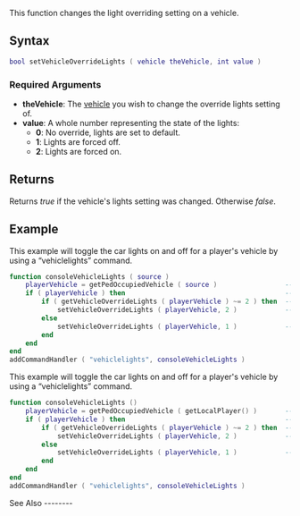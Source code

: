 This function changes the light overriding setting on a vehicle.

Syntax
------

``` lua
bool setVehicleOverrideLights ( vehicle theVehicle, int value )
```

### Required Arguments

-   **theVehicle**: The [vehicle](/docs/vehicle.md "wikilink") you wish to change the override lights setting of.
-   **value**: A whole number representing the state of the lights:
    -   **0**: No override, lights are set to default.
    -   **1**: Lights are forced off.
    -   **2**: Lights are forced on.

Returns
-------

Returns *true* if the vehicle's lights setting was changed. Otherwise *false*.

Example
-------

<section name="Example 1" class="server" show="true">
This example will toggle the car lights on and off for a player's vehicle by using a “vehiclelights” command.

``` lua
function consoleVehicleLights ( source )
    playerVehicle = getPedOccupiedVehicle ( source )                 -- get the player's vehicle
    if ( playerVehicle ) then                                        -- if he was in one
        if ( getVehicleOverrideLights ( playerVehicle ) ~= 2 ) then  -- if the current state isn't 'force on'
            setVehicleOverrideLights ( playerVehicle, 2 )            -- force the lights on
        else
            setVehicleOverrideLights ( playerVehicle, 1 )            -- otherwise, force the lights off
        end
    end
end
addCommandHandler ( "vehiclelights", consoleVehicleLights )
```

</section>
<section name="Example 2" class="client" show="true">
This example will toggle the car lights on and off for a player's vehicle by using a “vehiclelights” command.

``` lua
function consoleVehicleLights ()
    playerVehicle = getPedOccupiedVehicle ( getLocalPlayer() )       -- get the local player's vehicle
    if ( playerVehicle ) then                                        -- if he was in one
        if ( getVehicleOverrideLights ( playerVehicle ) ~= 2 ) then  -- if the current state isn't 'force on'
            setVehicleOverrideLights ( playerVehicle, 2 )            -- force the lights on
        else
            setVehicleOverrideLights ( playerVehicle, 1 )            -- otherwise, force the lights off
        end
    end
end
addCommandHandler ( "vehiclelights", consoleVehicleLights )
```

</section>
See Also
--------
